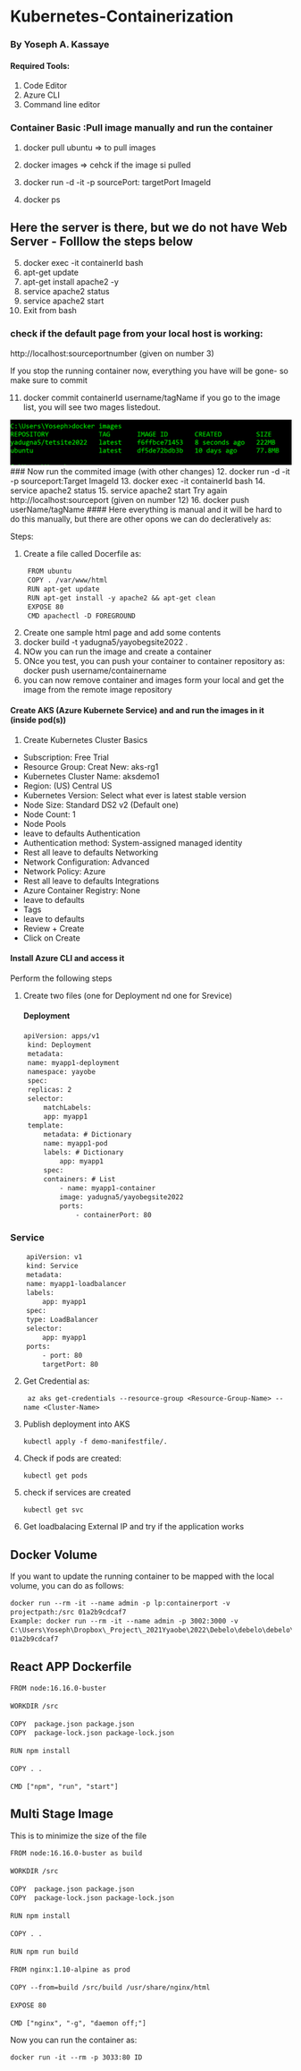 # Kubernetes-Containerization
### By Yoseph A. Kassaye

#### Required Tools:
1. Code Editor
2. Azure CLI
3. Command line editor

### Container Basic :Pull image manually and run the container 
1.	docker pull ubuntu => to pull images
2.	docker images => cehck if the image si pulled
3.	docker run -d -it -p sourcePort: targetPort ImageId

4.	docker ps 
## Here the server is there, but we do not have Web Server - Folllow the steps below
5.	docker exec -it  containerId bash
6.	apt-get update
7.	apt-get install apache2 -y
8.	service apache2 status
9.	service apache2 start
10.	Exit from bash
### check if the default page from your local host is working:
 http://localhost:sourceportnumber (given on number 3)

If you stop the running container now, everything you have will be gone- so make sure to commit 

11.	docker commit containerId username/tagName
if you go to the image list, you will see two mages listedout. 
 <img src="assetsforredeme/imagesaftercommit.PNG"/>
### Now run the commited image (with other changes) 
12.	docker run -d -it -p sourceport:Target ImageId
13.	docker exec -it  containerId bash
14.	service apache2 status
15.	service apache2 start
   Try again  http://localhost:sourceport (given on number 12)
16. docker push userName/tagName
#### Here everything is manual and it will be hard to do this manually, but there are other opons we can do decleratively as:

Steps:
1. Create a file called Docerfile as:
   ~~~ 
    FROM ubuntu
    COPY . /var/www/html             
    RUN apt-get update
    RUN apt-get install -y apache2 && apt-get clean
    EXPOSE 80
    CMD apachectl -D FOREGROUND
    ~~~
2. Create one sample html page and add some contents
3. docker build -t yadugna5/yayobegsite2022 .
4. NOw you can run the image and create a container 
5. ONce you test, you can push your container to container repository as:
   docker push username/containername
6. you can now remove container and images form your local and get the image from the remote image repository 

#### Create AKS (Azure Kubernete Service) and and run the images in it (inside pod(s)) 
1. 	Create Kubernetes Cluster
	Basics
* Subscription: Free Trial
* Resource Group: Creat New: aks-rg1
* Kubernetes Cluster Name: aksdemo1
* Region: (US) Central US
* Kubernetes Version: Select what ever is latest stable version
* Node Size: Standard DS2 v2 (Default one)
* Node Count: 1
* 	Node Pools
* 	leave to defaults
	Authentication
* 	Authentication method: System-assigned managed identity
* 	Rest all leave to defaults	Networking
* 	Network Configuration: Advanced
* 	Network Policy: Azure
* 	Rest all leave to defaults
	Integrations
* 	Azure Container Registry: None
* 	leave to defaults
* 	Tags
* 	leave to defaults
* 	Review + Create
* 	Click on Create

   #### Install Azure CLI and access  it
Perform the following steps
1. Create two files (one for Deployment nd one for Srevice)
   #### Deployment
   ~~~
   apiVersion: apps/v1
    kind: Deployment
    metadata:
    name: myapp1-deployment
    namespace: yayobe
    spec:
    replicas: 2
    selector:
        matchLabels:
        app: myapp1
    template: 
        metadata: # Dictionary
        name: myapp1-pod
        labels: # Dictionary 
            app: myapp1       
        spec:
        containers: # List
            - name: myapp1-container
            image: yadugna5/yayobegsite2022
            ports:
                - containerPort: 80

### Service
    
        apiVersion: v1
        kind: Service
        metadata:
        name: myapp1-loadbalancer
        labels: 
            app: myapp1
        spec:
        type: LoadBalancer 
        selector:
            app: myapp1
        ports: 
            - port: 80
            targetPort: 80
2. Get Credential as:
   ~~~
    az aks get-credentials --resource-group <Resource-Group-Name> --name <Cluster-Name> 
3. Publish deployment into AKS
   ~~~
   kubectl apply -f demo-manifestfile/.
4. Check if pods are created:
   ~~~
   kubectl get pods
5. check if services are created
   ~~~ 
   kubectl get svc
6. Get loadbalacing External IP and try if the application works

## Docker Volume
If you want to update the running container to be mapped with the local volume, you can do as follows:
~~~
docker run --rm -it --name admin -p lp:containerport -v projectpath:/src 01a2b9cdcaf7
Example: docker run --rm -it --name admin -p 3002:3000 -v C:\Users\Yoseph\Dropbox\_Project\_2021Yyaobe\2022\Debelo\debelo\debelo\admin:/src 01a2b9cdcaf7
~~~
## React APP Dockerfile
~~~
FROM node:16.16.0-buster

WORKDIR /src

COPY  package.json package.json
COPY  package-lock.json package-lock.json

RUN npm install

COPY . .

CMD ["npm", "run", "start"]
~~~
## Multi Stage Image
This is to minimize the size of the file

~~~
FROM node:16.16.0-buster as build

WORKDIR /src

COPY  package.json package.json
COPY  package-lock.json package-lock.json

RUN npm install

COPY . .

RUN npm run build

FROM nginx:1.10-alpine as prod

COPY --from=build /src/build /usr/share/nginx/html

EXPOSE 80

CMD ["nginx", "-g", "daemon off;"]
~~~
Now you can run the container as:
~~~
docker run -it --rm -p 3033:80 ID
